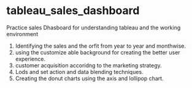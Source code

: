 # tableau_sales_dashboard
Practice sales Dhasboard  for understanding tableau and the working environment
1. Identifying the sales and the orfit from year to year and monthwise.
2. using the customize able background for creating the better user experience.
3. customer acquisition accoridng to the marketing strategy.
4. Lods and set action and data blending techniques.
5. Creating the donut charts using the axis and lollipop chart.
   
